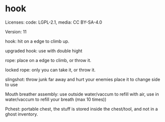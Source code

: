 # hook

Licenses: code: LGPL-2.1, media: CC BY-SA-4.0

Version: 11

hook:
hit on a edge to climb up.

upgraded hook:
use with double hight

rope:
place on a edge to climb, or throw it.

locked rope:
only you can take it, or throw it.

slingshot:
throw junk far away and hurt your enemies
place it to change side to use

Mouth breather assembly:
use outside water/vaccum to refill with air, use in water/vaccum to refill your breath (max 10 times))

Pchest:
portable chest, the stuff is stored inside the chest/tool, and not in a ghost inventory.
